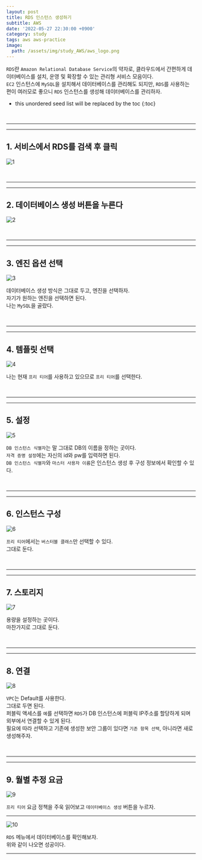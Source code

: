 ```yaml
---
layout: post
title: RDS 인스턴스 생성하기
subtitle: AWS
date: '2022-05-27 22:30:00 +0900'
category: study
tags: aws aws-practice
image:
  path: /assets/img/study_AWS/aws_logo.png
---
```


`RDS`란 `Amazon Relational Database Service`의 약자로, 클라우드에서 간편하게 데이터베이스를 설치, 운영 및 확장할 수 있는 관리형 서비스 모음이다.<br>
`EC2` 인스턴스에 `MySQL`을 설치해서 데이터베이스를 관리해도 되지만, `RDS`를 사용하는 편이 여러모로 좋으니 `RDS` 인스턴스를 생성해 데이터베이스를 관리하자.

<!--more-->

* this unordered seed list will be replaced by the toc
{:toc}

<br>
<hr/>
<hr/>

## 1. 서비스에서 RDS를 검색 후 클릭

![1](/assets/img/study_AWS/2022-05-27-RDS_인스턴스_생성하기/1.PNG)

<br>
<hr/>
<hr/>

## 2. 데이터베이스 생성 버튼을 누른다

![2](/assets/img/study_AWS/2022-05-27-RDS_인스턴스_생성하기/2.PNG)

<br>
<hr/>
<hr/>

## 3. 엔진 옵션 선택

![3](/assets/img/study_AWS/2022-05-27-RDS_인스턴스_생성하기/3.PNG)

데이터베이스 생성 방식은 그대로 두고, 엔진을 선택하자.<br>
자기가 원하는 엔진을 선택하면 된다.<br>
나는 `MySQL`을 골랐다.

<br>
<hr/>
<hr/>

## 4. 템플릿 선택

![4](/assets/img/study_AWS/2022-05-27-RDS_인스턴스_생성하기/4.PNG)

나는 현재 `프리 티어`를 사용하고 있으므로 `프리 티어`를 선택한다.

<br>
<hr/>
<hr/>

## 5. 설정

![5](/assets/img/study_AWS/2022-05-27-RDS_인스턴스_생성하기/5.PNG)

`DB 인스턴스 식별자`는 말 그대로 DB의 이름을 정하는 곳이다.<br>
`자격 증명 설정`에는 자신의 id와 pw를 입력하면 된다.<br>
`DB 인스턴스 식별자`와 `마스터 사용자 이름`은 인스턴스 생성 후 구성 정보에서 확인할 수 있다.

<br>
<hr/>
<hr/>

## 6. 인스턴스 구성

![6](/assets/img/study_AWS/2022-05-27-RDS_인스턴스_생성하기/6.PNG)

`프리 티어`에서는 `버스터블 클래스`만 선택할 수 있다.<br>
그대로 둔다.

<br>
<hr/>
<hr/>

## 7. 스토리지

![7](/assets/img/study_AWS/2022-05-27-RDS_인스턴스_생성하기/7.PNG)

용량을 설정하는 곳이다.<br>
마찬가지로 그대로 둔다.

<br>
<hr/>
<hr/>

## 8. 연결

![8](/assets/img/study_AWS/2022-05-27-RDS_인스턴스_생성하기/8.PNG)

`VPC`는 Default를 사용한다.<br>
그대로 두면 된다.<br>
퍼블릭 액세스를 `예`를 선택하면 `RDS`가 DB 인스턴스에 퍼블릭 IP주소를 할당하게 되며 외부에서 연결할 수 있게 된다.<br>
필요에 따라 선택하고 기존에 생성한 보안 그룹이 있다면 `기존 항목 선택`, 아니라면 새로 생성해주자.

<br>
<hr/>
<hr/>

## 9. 월별 추정 요금

![9](/assets/img/study_AWS/2022-05-27-RDS_인스턴스_생성하기/9.PNG)

`프리 티어` 요금 정책을 주욱 읽어보고 `데이터베이스 생성` 버튼을 누르자.

<hr/>

![10](/assets/img/study_AWS/2022-05-27-RDS_인스턴스_생성하기/10.PNG)

`RDS` 메뉴에서 데이터베이스를 확인해보자.<br>
위와 같이 나오면 성공이다.

<hr/>
